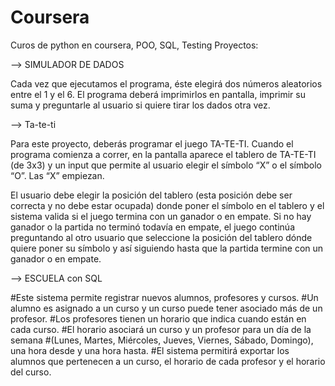 # Coursera
Curos de python en coursera, POO, SQL, Testing
Proyectos: 

-->  SIMULADOR DE DADOS 

Cada vez que ejecutamos el programa, éste elegirá dos números aleatorios entre el 1 y el 6. 
El programa deberá imprimirlos en pantalla, imprimir su suma y preguntarle al usuario si quiere tirar los dados otra vez.

-->  Ta-te-ti 

Para este proyecto, deberás programar el juego TA-TE-TI. 
Cuando el programa comienza a correr, en la pantalla aparece el tablero de TA-TE-TI (de 3x3) y un input 
que permite al usuario elegir el símbolo “X” o el símbolo “O”. Las “X” empiezan.

El usuario debe elegir la posición del tablero (esta posición debe ser correcta y no debe estar ocupada)
donde poner el símbolo en el tablero y el sistema valida si el juego termina con un ganador o en empate. 
Si no hay ganador o la partida no terminó todavía en empate, el juego continúa preguntando al otro usuario
que seleccione la posición del tablero dónde quiere poner su símbolo y así siguiendo hasta que la partida 
termine con un ganador o en empate.



--> ESCUELA con SQL 

#Este sistema permite registrar nuevos alumnos, profesores y cursos.
#Un alumno es asignado a un curso y un curso puede tener asociado más de un profesor. 
#Los profesores tienen un horario que indica cuando están en cada curso. 
#El horario asociará un curso y un profesor para un día de la semana 
#(Lunes, Martes, Miércoles, Jueves, Viernes, Sábado, Domingo), una hora desde y una hora hasta.
#El sistema permitirá exportar los alumnos que pertenecen a un curso, el horario de cada profesor y el horario del curso.


